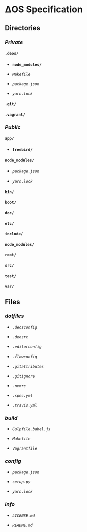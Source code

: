 # ΔOS Specification

## **Directories**

### *Private*

#### `.deos/`

- **`node_modules/`**

- *`Makefile`*

- *`package.json`*

- *`yarn.lock`*

#### `.git/`

#### `.vagrant/`

### *Public*

#### `app/`

- **`freebird/`**

#### `node_modules/`

- *`package.json`*

- *`yarn.lock`*

#### `bin/`

#### `boot/`

#### `doc/`

#### `etc/`

#### `include/`

#### `node_modules/`

#### `root/`

#### `src/`

#### `test/`

#### `var/`

## **Files**

### *dotfiles*

- *`.deosconfig`*

- *`.deosrc`*

- *`.editorconfig`*

- *`.flowconfig`*

- *`.gitattributes`*

- *`.gitignore`*

- *`.nvmrc`*

- *`.spec.yml`*

- *`.travis.yml`*

### *build*

- *`Gulpfile.babel.js`*

- *`Makefile`*

- *`Vagrantfile`*

### *config*

- *`package.json`*

- *`setup.py`*

- *`yarn.lock`*

### *info*

- *`LICENSE.md`*

- *`README.md`*
